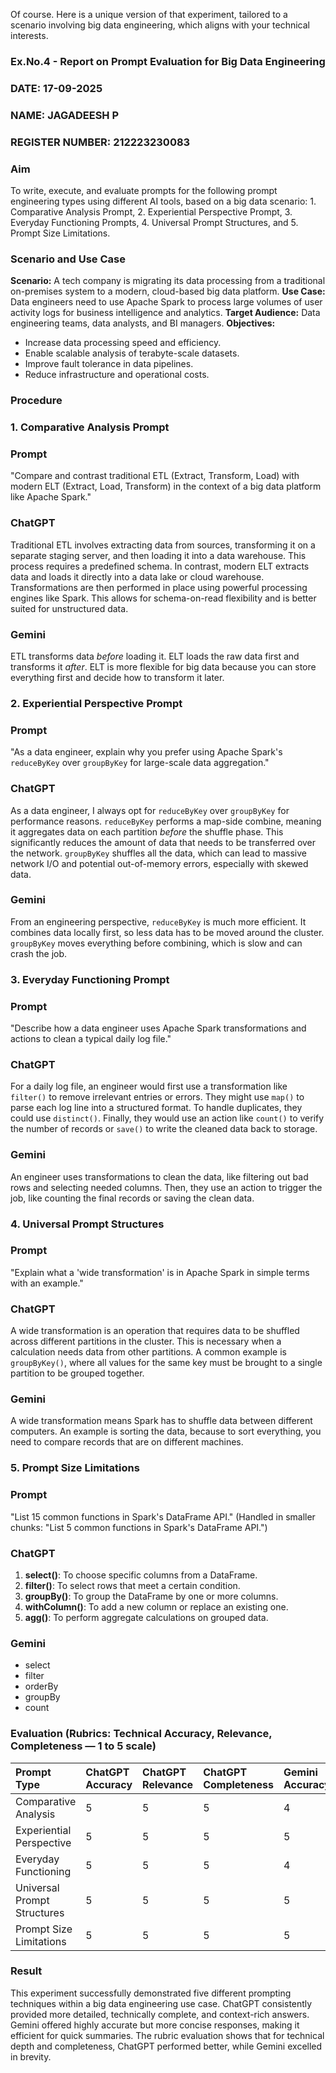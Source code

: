 Of course. Here is a unique version of that experiment, tailored to a scenario involving big data engineering, which aligns with your technical interests.

### **Ex.No.4 - Report on Prompt Evaluation for Big Data Engineering**
### **DATE:** 17-09-2025
### **NAME:** JAGADEESH P
### **REGISTER NUMBER:** 212223230083

### Aim
To write, execute, and evaluate prompts for the following prompt engineering types using different AI tools, based on a big data scenario: 1. Comparative Analysis Prompt, 2. Experiential Perspective Prompt, 3. Everyday Functioning Prompts, 4. Universal Prompt Structures, and 5. Prompt Size Limitations.

### Scenario and Use Case
**Scenario:** A tech company is migrating its data processing from a traditional on-premises system to a modern, cloud-based big data platform.
**Use Case:** Data engineers need to use Apache Spark to process large volumes of user activity logs for business intelligence and analytics.
**Target Audience:** Data engineering teams, data analysts, and BI managers.
**Objectives:**
*   Increase data processing speed and efficiency.
*   Enable scalable analysis of terabyte-scale datasets.
*   Improve fault tolerance in data pipelines.
*   Reduce infrastructure and operational costs.

### Procedure
### 1. Comparative Analysis Prompt
### Prompt
"Compare and contrast traditional ETL (Extract, Transform, Load) with modern ELT (Extract, Load, Transform) in the context of a big data platform like Apache Spark."
### ChatGPT
Traditional ETL involves extracting data from sources, transforming it on a separate staging server, and then loading it into a data warehouse. This process requires a predefined schema. In contrast, modern ELT extracts data and loads it directly into a data lake or cloud warehouse. Transformations are then performed in place using powerful processing engines like Spark. This allows for schema-on-read flexibility and is better suited for unstructured data.
### Gemini
ETL transforms data *before* loading it. ELT loads the raw data first and transforms it *after*. ELT is more flexible for big data because you can store everything first and decide how to transform it later.

### 2. Experiential Perspective Prompt
### Prompt
"As a data engineer, explain why you prefer using Apache Spark's `reduceByKey` over `groupByKey` for large-scale data aggregation."
### ChatGPT
As a data engineer, I always opt for `reduceByKey` over `groupByKey` for performance reasons. `reduceByKey` performs a map-side combine, meaning it aggregates data on each partition *before* the shuffle phase. This significantly reduces the amount of data that needs to be transferred over the network. `groupByKey` shuffles all the data, which can lead to massive network I/O and potential out-of-memory errors, especially with skewed data.
### Gemini
From an engineering perspective, `reduceByKey` is much more efficient. It combines data locally first, so less data has to be moved around the cluster. `groupByKey` moves everything before combining, which is slow and can crash the job.

### 3. Everyday Functioning Prompt
### Prompt
"Describe how a data engineer uses Apache Spark transformations and actions to clean a typical daily log file."
### ChatGPT
For a daily log file, an engineer would first use a transformation like `filter()` to remove irrelevant entries or errors. They might use `map()` to parse each log line into a structured format. To handle duplicates, they could use `distinct()`. Finally, they would use an action like `count()` to verify the number of records or `save()` to write the cleaned data back to storage.
### Gemini
An engineer uses transformations to clean the data, like filtering out bad rows and selecting needed columns. Then, they use an action to trigger the job, like counting the final records or saving the clean data.

### 4. Universal Prompt Structures
### Prompt
"Explain what a 'wide transformation' is in Apache Spark in simple terms with an example."
### ChatGPT
A wide transformation is an operation that requires data to be shuffled across different partitions in the cluster. This is necessary when a calculation needs data from other partitions. A common example is `groupByKey()`, where all values for the same key must be brought to a single partition to be grouped together.
### Gemini
A wide transformation means Spark has to shuffle data between different computers. An example is sorting the data, because to sort everything, you need to compare records that are on different machines.

### 5. Prompt Size Limitations
### Prompt
"List 15 common functions in Spark's DataFrame API."
(Handled in smaller chunks: "List 5 common functions in Spark's DataFrame API.")
### ChatGPT
1.  **select()**: To choose specific columns from a DataFrame.
2.  **filter()**: To select rows that meet a certain condition.
3.  **groupBy()**: To group the DataFrame by one or more columns.
4.  **withColumn()**: To add a new column or replace an existing one.
5.  **agg()**: To perform aggregate calculations on grouped data.
### Gemini
*   select
*   filter
*   orderBy
*   groupBy
*   count

### Evaluation (Rubrics: Technical Accuracy, Relevance, Completeness — 1 to 5 scale)
| Prompt Type | ChatGPT Accuracy | ChatGPT Relevance | ChatGPT Completeness | Gemini Accuracy | Gemini Relevance | Gemini Completeness |
| :--- | :--- | :--- | :--- | :--- | :--- | :--- |
| Comparative Analysis | 5 | 5 | 5 | 4 | 5 | 3 |
| Experiential Perspective | 5 | 5 | 5 | 5 | 5 | 4 |
| Everyday Functioning | 5 | 5 | 5 | 4 | 5 | 4 |
| Universal Prompt Structures| 5 | 5 | 5 | 5 | 5 | 4 |
| Prompt Size Limitations | 5 | 5 | 5 | 5 | 5 | 3 |

### Result
This experiment successfully demonstrated five different prompting techniques within a big data engineering use case. ChatGPT consistently provided more detailed, technically complete, and context-rich answers. Gemini offered highly accurate but more concise responses, making it efficient for quick summaries. The rubric evaluation shows that for technical depth and completeness, ChatGPT performed better, while Gemini excelled in brevity.
